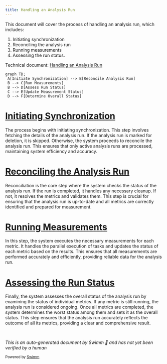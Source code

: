 ```yaml
---
title: Handling an Analysis Run
---
```

This document will cover the process of handling an analysis run, which includes:

1. Initiating synchronization
2. Reconciling the analysis run
3. Running measurements
4. Assessing the run status.

Technical document: <SwmLink doc-title="Handling an Analysis Run">[Handling an Analysis Run](/.swm/handling-an-analysis-run.j909bfeq.sw.md)</SwmLink>

```mermaid
graph TD;
 A[Initiate Synchronization] --> B[Reconcile Analysis Run]
 B --> C[Run Measurements]
 B --> D[Assess Run Status]
 C --> E[Update Measurement Status]
 D --> F[Determine Overall Status]
```

# [Initiating Synchronization](http://localhost:5001/repos/Z2l0aHViJTNBJTNBaW50dWl0LWFyZ28tcm9sbG91dHMtZGVtbyUzQSUzQVN3aW1tLURlbW8=/docs/j909bfeq#synchandler)

The process begins with initiating synchronization. This step involves fetching the details of the analysis run. If the analysis run is marked for deletion, it is skipped. Otherwise, the system proceeds to reconcile the analysis run. This ensures that only active analysis runs are processed, maintaining system efficiency and accuracy.

# [Reconciling the Analysis Run](http://localhost:5001/repos/Z2l0aHViJTNBJTNBaW50dWl0LWFyZ28tcm9sbG91dHMtZGVtbyUzQSUzQVN3aW1tLURlbW8=/docs/j909bfeq#reconcileanalysisrun)

Reconciliation is the core step where the system checks the status of the analysis run. If the run is completed, it handles any necessary cleanup. If not, it resolves the metrics and validates them. This step is crucial for ensuring that the analysis run is up-to-date and all metrics are correctly identified and prepared for measurement.

# [Running Measurements](http://localhost:5001/repos/Z2l0aHViJTNBJTNBaW50dWl0LWFyZ28tcm9sbG91dHMtZGVtbyUzQSUzQVN3aW1tLURlbW8=/docs/j909bfeq#running-measurements)

In this step, the system executes the necessary measurements for each metric. It handles the parallel execution of tasks and updates the status of each metric based on the results. This ensures that all measurements are performed accurately and efficiently, providing reliable data for the analysis run.

# [Assessing the Run Status](http://localhost:5001/repos/Z2l0aHViJTNBJTNBaW50dWl0LWFyZ28tcm9sbG91dHMtZGVtbyUzQSUzQVN3aW1tLURlbW8=/docs/j909bfeq#assessrunstatus)

Finally, the system assesses the overall status of the analysis run by examining the status of individual metrics. If any metric is still running, the analysis run is considered ongoing. Once all metrics are completed, the system determines the worst status among them and sets it as the overall status. This step ensures that the analysis run accurately reflects the outcome of all its metrics, providing a clear and comprehensive result.

&nbsp;

*This is an auto-generated document by Swimm 🌊 and has not yet been verified by a human*

<SwmMeta version="3.0.0" repo-id="Z2l0aHViJTNBJTNBaW50dWl0LWFyZ28tcm9sbG91dHMtZGVtbyUzQSUzQVN3aW1tLURlbW8=" repo-name="intuit-argo-rollouts-demo"><sup>Powered by [Swimm](/)</sup></SwmMeta>

